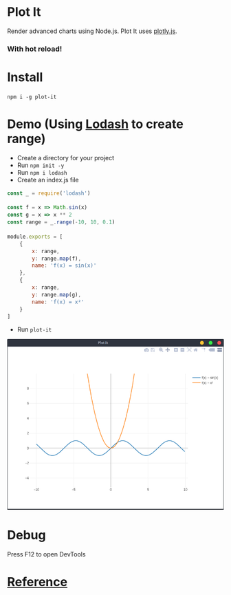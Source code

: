 # Plot It
Render advanced charts using Node.js. Plot It uses [plotly.js](https://plot.ly/javascript/).

### With hot reload!

# Install

`npm i -g plot-it`

# Demo (Using [Lodash](https://lodash.com/) to create range)

- Create a directory for your project
- Run `npm init -y`
- Run `npm i lodash`
- Create an index.js file

```javascript
const _ = require('lodash')

const f = x => Math.sin(x)
const g = x => x ** 2
const range = _.range(-10, 10, 0.1)

module.exports = [
	{
		x: range,
		y: range.map(f),
		name: 'f(x) = sin(x)'
	},
	{
		x: range,
		y: range.map(g),
		name: 'f(x) = x²'
	}
]
```

- Run `plot-it`

![image](https://raw.githubusercontent.com/samuelnovaes/plot-it/master/screenshot.png)

# Debug
Press F12 to open DevTools

# [Reference](https://plot.ly/javascript/reference/)
